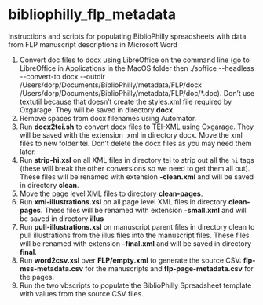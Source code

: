 # bibliophilly_flp_metadata
Instructions and scripts for populating BiblioPhilly spreadsheets with data from FLP manuscript descriptions in Microsoft Word

1. Convert doc files to docx using LibreOffice on the command line (go to LibreOffice in Applications in the MacOS folder then ./soffice --headless --convert-to docx --outdir /Users/dorp/Documents/BiblioPhilly/metadata/FLP/docx /Users/dorp/Documents/BiblioPhilly/metadata/FLP/doc/\*.doc). Don’t use textutil because that doesn’t create the styles.xml file required by Oxgarage. They will be saved in directory **docx**.
2. Remove spaces from docx filenames using Automator.
3. Run **docx2tei.sh** to convert docx files to TEI-XML using Oxgarage. They will be saved with the extension .xml in directory docx. Move the xml files to new folder tei. Don’t delete the docx files as you may need them later.
4. Run **strip-hi.xsl** on all XML files in directory tei to strip out all the `hi` tags (these will break the other conversions so we need to get them all out). These files will be renamed with extension **-clean.xml** and will be saved in directory **clean**.
5. Move the page level XML files to directory **clean-pages**.
6. Run **xml-illustrations.xsl** on all page level XML files in directory **clean-pages**. These files will be renamed with extension **-small.xml** and will be saved in directory **illus**
7. Run **pull-illustrations.xsl** on manuscript parent files in directory clean to pull illustrations from the illus files into the manuscript files. These files will be renamed with extension **-final.xml** and will be saved in directory **final**.
8. Run **word2csv.xsl** over **FLP/empty.xml** to generate the source CSV: **flp-mss-metadata.csv** for the manuscripts and **flp-page-metadata.csv** for the pages.
9. Run the two vbscripts to populate the BiblioPhilly Spreadsheet template with values from the source CSV files.
